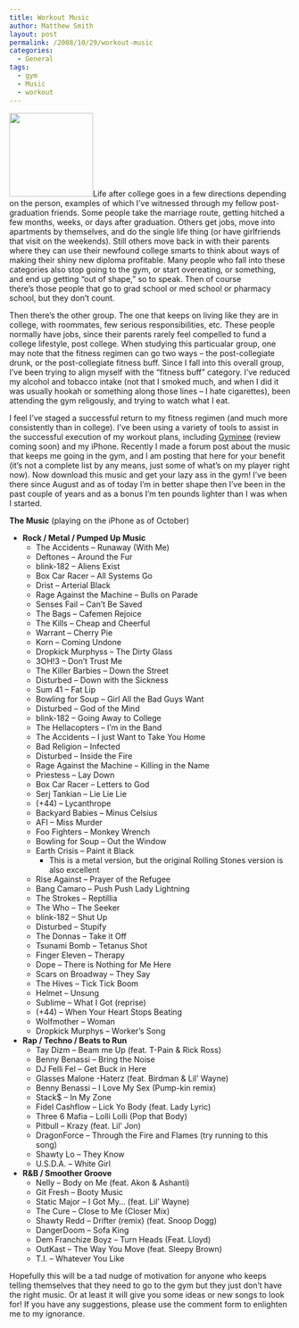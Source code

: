 ```yaml
---
title: Workout Music
author: Matthew Smith
layout: post
permalink: /2008/10/29/workout-music
categories:
  - General
tags:
  - gym
  - Music
  - workout
---
```

<img class="right" title="Nelly" src="http://archive.digivation.net/wp-content/uploads/2008/10/nelly-brass-knuckles-150x150.jpg" alt="" width="150" height="150" />Life after college goes in a few directions depending on the person, examples of which I&#8217;ve witnessed through my fellow post-graduation friends. Some people take the marriage route, getting hitched a few months, weeks, or days after graduation. Others get jobs, move into apartments by themselves, and do the single life thing (or have girlfriends that visit on the weekends). Still others move back in with their parents where they can use their newfound college smarts to think about ways of making their shiny new diploma profitable. Many people who fall into these categories also stop going to the gym, or start overeating, or something, and end up getting &#8220;out of shape,&#8221; so to speak. Then of course there&#8217;s those people that go to grad school or med school or pharmacy school, but they don&#8217;t count.

Then there&#8217;s the other group. The one that keeps on living like they are in college, with roommates, few serious responsibilities, etc. These people normally have jobs, since their parents rarely feel compelled to fund a college lifestyle, post college. When studying this particualar group, one may note that the fitness regimen can go two ways &#8211; the post-collegiate drunk, or the post-collegiate fitness buff. Since I fall into this overall group, I&#8217;ve been trying to align myself with the &#8220;fitness buff&#8221; category. I&#8217;ve reduced my alcohol and tobacco intake (not that I smoked much, and when I did it was usually hookah or something along those lines &#8211; I hate cigarettes), been attending the gym religously, and trying to watch what I eat.

I feel I&#8217;ve staged a successful return to my fitness regimen (and much more consistently than in college). I&#8217;ve been using a variety of tools to assist in the successful execution of my workout plans, including [Gyminee][1] (review coming soon) and my iPhone. Recently I made a forum post about the music that keeps me going in the gym, and I am posting that here for your benefit (it&#8217;s not a complete list by any means, just some of what&#8217;s on my player right now). Now download this music and get your lazy ass in the gym! I&#8217;ve been there since August and as of today I&#8217;m in better shape then I&#8217;ve been in the past couple of years and as a bonus I&#8217;m ten pounds lighter than I was when I started.

**The Music** (playing on the iPhone as of October)

*   **Rock / Metal / Pumped Up Music** 
    *   The Accidents &#8211; Runaway (With Me)
    *   Deftones &#8211; Around the Fur
    *   blink-182 &#8211; Aliens Exist
    *   Box Car Racer &#8211; All Systems Go
    *   Drist &#8211; Arterial Black
    *   Rage Against the Machine &#8211; Bulls on Parade
    *   Senses Fail &#8211; Can&#8217;t Be Saved
    *   The Bags &#8211; Cafemen Rejoice
    *   The Kills &#8211; Cheap and Cheerful
    *   Warrant &#8211; Cherry Pie
    *   Korn &#8211; Coming Undone
    *   Dropkick Murphyss &#8211; The Dirty Glass
    *   3OH!3 &#8211; Don&#8217;t Trust Me
    *   The Killer Barbies &#8211; Down the Street
    *   Disturbed &#8211; Down with the Sickness
    *   Sum 41 &#8211; Fat Lip
    *   Bowling for Soup &#8211; Girl All the Bad Guys Want
    *   Disturbed &#8211; God of the Mind
    *   blink-182 &#8211; Going Away to College
    *   The Hellacopters &#8211; I&#8217;m in the Band
    *   The Accidents &#8211; I just Want to Take You Home
    *   Bad Religion &#8211; Infected
    *   Disturbed &#8211; Inside the Fire
    *   Rage Against the Machine &#8211; Killing in the Name
    *   Priestess &#8211; Lay Down
    *   Box Car Racer &#8211; Letters to God
    *   Serj Tankian &#8211; Lie Lie Lie
    *   (+44) &#8211; Lycanthrope
    *   Backyard Babies &#8211; Minus Celsius
    *   AFI &#8211; Miss Murder
    *   Foo Fighters &#8211; Monkey Wrench
    *   Bowling for Soup &#8211; Out the Window
    *   Earth Crisis &#8211; Paint it Black 
        *   This is a metal version, but the original Rolling Stones version is also excellent
    *   Rise Against &#8211; Prayer of the Refugee
    *   Bang Camaro &#8211; Push Push Lady Lightning
    *   The Strokes &#8211; Reptillia
    *   The Who &#8211; The Seeker
    *   blink-182 &#8211; Shut Up
    *   Disturbed &#8211; Stupify
    *   The Donnas &#8211; Take it Off
    *   Tsunami Bomb &#8211; Tetanus Shot
    *   Finger Eleven &#8211; Therapy
    *   Dope &#8211; There is Nothing for Me Here
    *   Scars on Broadway &#8211; They Say
    *   The Hives &#8211; Tick Tick Boom
    *   Helmet &#8211; Unsung
    *   Sublime &#8211; What I Got (reprise)
    *   (+44) &#8211; When Your Heart Stops Beating
    *   Wolfmother &#8211; Woman
    *   Dropkick Murphys &#8211; Worker&#8217;s Song
*   **Rap / Techno / Beats to Run** 
    *   Tay Dizm &#8211; Beam me Up (feat. T-Pain & Rick Ross)
    *   Benny Benassi &#8211; Bring the Noise
    *   DJ Felli Fel &#8211; Get Buck in Here
    *   Glasses Malone -Haterz (feat. Birdman & Lil&#8217; Wayne)
    *   Benny Benassi &#8211; I Love My Sex (Pump-kin remix)
    *   Stack$ &#8211; In My Zone
    *   Fidel Cashflow &#8211; Lick Yo Body (feat. Lady Lyric)
    *   Three 6 Mafia &#8211; Lolli Lolli (Pop that Body)
    *   Pitbull &#8211; Krazy (feat. Lil&#8217; Jon)
    *   DragonForce &#8211; Through the Fire and Flames (try running to this song)
    *   Shawty Lo &#8211; They Know
    *   U.S.D.A. &#8211; White Girl 
*   **R&B / Smoother Groove** 
    *   Nelly &#8211; Body on Me (feat. Akon & Ashanti)
    *   Git Fresh &#8211; Booty Music
    *   Static Major &#8211; I Got My&#8230; (feat. Lil&#8217; Wayne)
    *   The Cure &#8211; Close to Me (Closer Mix)
    *   Shawty Redd &#8211; Drifter (remix) (feat. Snoop Dogg)
    *   DangerDoom &#8211; Sofa King
    *   Dem Franchize Boyz &#8211; Turn Heads (Feat. Lloyd)
    *   OutKast &#8211; The Way You Move (feat. Sleepy Brown)
    *   T.I. &#8211; Whatever You Like

Hopefully this will be a tad nudge of motivation for anyone who keeps telling themselves that they need to go to the gym but they just don&#8217;t have the right music. Or at least it will give you some ideas or new songs to look for! If you have any suggestions, please use the comment form to enlighten me to my ignorance.

 [1]: http://www.gyminee.com